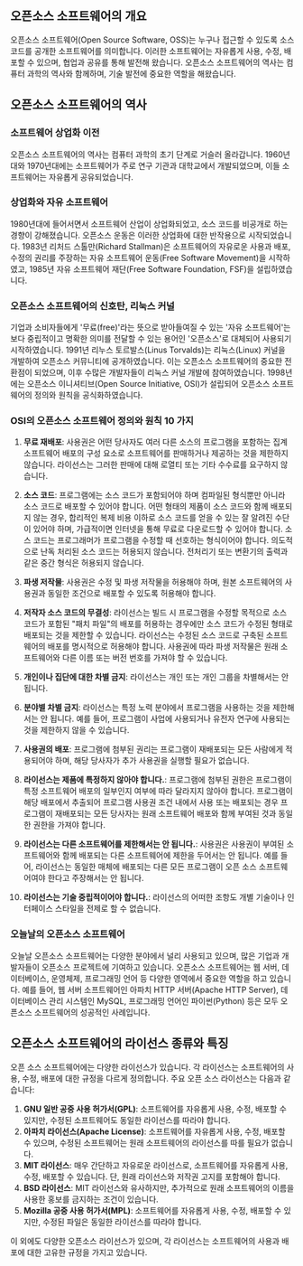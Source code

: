 ## 오픈소스 소프트웨어의 개요
오픈소스 소프트웨어(Open Source Software, OSS)는 누구나 접근할 수 있도록 소스 코드를 공개한 소프트웨어를 의미합니다. 이러한 소프트웨어는 자유롭게 사용, 수정, 배포할 수 있으며, 협업과 공유를 통해 발전해 왔습니다. 오픈소스 소프트웨어의 역사는 컴퓨터 과학의 역사와 함께하며, 기술 발전에 중요한 역할을 해왔습니다.

## 오픈소스 소프트웨어의 역사
### 소프트웨어 상업화 이전
오픈소스 소프트웨어의 역사는 컴퓨터 과학의 초기 단계로 거슬러 올라갑니다. 1960년대와 1970년대에는 소프트웨어가 주로 연구 기관과 대학교에서 개발되었으며, 이들 소프트웨어는 자유롭게 공유되었습니다.

### 상업화와 자유 소프트웨어
1980년대에 들어서면서 소프트웨어 산업이 상업화되었고, 소스 코드를 비공개로 하는 경향이 강해졌습니다. 오픈소스 운동은 이러한 상업화에 대한 반작용으로 시작되었습니다. 1983년 리처드 스톨만(Richard Stallman)은 소프트웨어의 자유로운 사용과 배포, 수정의 권리를 주장하는 자유 소프트웨어 운동(Free Software Movement)을 시작하였고, 1985년 자유 소프트웨어 재단(Free Software Foundation, FSF)을 설립하였습니다.

### 오픈소스 소프트웨어의 신호탄, 리눅스 커널
기업과 소비자들에게 '무료(free)'라는 뜻으로 받아들여질 수 있는 '자유 소프트웨어'는 보다 중립적이고 명확한 의미를 전달할 수 있는 용어인 '오픈소스'로 대체되어 사용되기 시작하였습니다. 1991년 리누스 토르발스(Linus Torvalds)는 리눅스(Linux) 커널을 개발하여 오픈소스 커뮤니티에 공개하였습니다. 이는 오픈소스 소프트웨어의 중요한 전환점이 되었으며, 이후 수많은 개발자들이 리눅스 커널 개발에 참여하였습니다. 1998년에는 오픈소스 이니셔티브(Open Source Initiative, OSI)가 설립되어 오픈소스 소프트웨어의 정의와 원칙을 공식화하였습니다.

### OSI의 오픈소스 소프트웨어 정의와 원칙 10 가지
1. **무료 재배포**: 사용권은 어떤 당사자도 여러 다른 소스의 프로그램을 포함하는 집계 소프트웨어 배포의 구성 요소로 소프트웨어를 판매하거나 제공하는 것을 제한하지 않습니다. 라이선스는 그러한 판매에 대해 로열티 또는 기타 수수료를 요구하지 않습니다.

2. **소스 코드**: 프로그램에는 소스 코드가 포함되어야 하며 컴파일된 형식뿐만 아니라 소스 코드로 배포할 수 있어야 합니다. 어떤 형태의 제품이 소스 코드와 함께 배포되지 않는 경우, 합리적인 복제 비용 이하로 소스 코드를 얻을 수 있는 잘 알려진 수단이 있어야 하며, 가급적이면 인터넷을 통해 무료로 다운로드할 수 있어야 합니다. 소스 코드는 프로그래머가 프로그램을 수정할 때 선호하는 형식이어야 합니다. 의도적으로 난독 처리된 소스 코드는 허용되지 않습니다. 전처리기 또는 변환기의 출력과 같은 중간 형식은 허용되지 않습니다.

3. **파생 저작물**: 사용권은 수정 및 파생 저작물을 허용해야 하며, 원본 소프트웨어의 사용권과 동일한 조건으로 배포할 수 있도록 허용해야 합니다.

4. **저작자 소스 코드의 무결성**: 라이선스는 빌드 시 프로그램을 수정할 목적으로 소스 코드가 포함된 "패치 파일"의 배포를 허용하는 경우에만 소스 코드가 수정된 형태로 배포되는 것을 제한할 수 있습니다. 라이선스는 수정된 소스 코드로 구축된 소프트웨어의 배포를 명시적으로 허용해야 합니다. 사용권에 따라 파생 저작물은 원래 소프트웨어와 다른 이름 또는 버전 번호를 가져야 할 수 있습니다.

5. **개인이나 집단에 대한 차별 금지**: 라이선스는 개인 또는 개인 그룹을 차별해서는 안 됩니다.

6. **분야별 차별 금지**: 라이선스는 특정 노력 분야에서 프로그램을 사용하는 것을 제한해서는 안 됩니다. 예를 들어, 프로그램이 사업에 사용되거나 유전자 연구에 사용되는 것을 제한하지 않을 수 있습니다.

7. **사용권의 배포**: 프로그램에 첨부된 권리는 프로그램이 재배포되는 모든 사람에게 적용되어야 하며, 해당 당사자가 추가 사용권을 실행할 필요가 없습니다.

8. **라이선스는 제품에 특정하지 않아야 합니다.**: 프로그램에 첨부된 권한은 프로그램이 특정 소프트웨어 배포의 일부인지 여부에 따라 달라지지 않아야 합니다. 프로그램이 해당 배포에서 추출되어 프로그램 사용권 조건 내에서 사용 또는 배포되는 경우 프로그램이 재배포되는 모든 당사자는 원래 소프트웨어 배포와 함께 부여된 것과 동일한 권한을 가져야 합니다.

9. **라이선스는 다른 소프트웨어를 제한해서는 안 됩니다.**: 사용권은 사용권이 부여된 소프트웨어와 함께 배포되는 다른 소프트웨어에 제한을 두어서는 안 됩니다. 예를 들어, 라이선스는 동일한 매체에 배포되는 다른 모든 프로그램이 오픈 소스 소프트웨어여야 한다고 주장해서는 안 됩니다.

10. **라이선스는 기술 중립적이어야 합니다.**: 라이선스의 어떠한 조항도 개별 기술이나 인터페이스 스타일을 전제로 할 수 없습니다.

### 오늘날의 오픈소스 소프트웨어
오늘날 오픈소스 소프트웨어는 다양한 분야에서 널리 사용되고 있으며, 많은 기업과 개발자들이 오픈소스 프로젝트에 기여하고 있습니다. 오픈소스 소프트웨어는 웹 서버, 데이터베이스, 운영체제, 프로그래밍 언어 등 다양한 영역에서 중요한 역할을 하고 있습니다. 예를 들어, 웹 서버 소프트웨어인 아파치 HTTP 서버(Apache HTTP Server), 데이터베이스 관리 시스템인 MySQL, 프로그래밍 언어인 파이썬(Python) 등은 모두 오픈소스 소프트웨어의 성공적인 사례입니다.

## 오픈소스 소프트웨어의 라이선스 종류와 특징
오픈 소스 소프트웨어에는 다양한 라이선스가 있습니다. 각 라이선스는 소프트웨어의 사용, 수정, 배포에 대한 규정을 다르게 정의합니다. 주요 오픈 소스 라이선스는 다음과 같습니다:

1. **GNU 일반 공중 사용 허가서(GPL)**: 소프트웨어를 자유롭게 사용, 수정, 배포할 수 있지만, 수정된 소프트웨어도 동일한 라이선스를 따라야 합니다.
2. **아파치 라이선스(Apache License)**: 소프트웨어를 자유롭게 사용, 수정, 배포할 수 있으며, 수정된 소프트웨어는 원래 소프트웨어의 라이선스를 따를 필요가 없습니다.
3. **MIT 라이선스**: 매우 간단하고 자유로운 라이선스로, 소프트웨어를 자유롭게 사용, 수정, 배포할 수 있습니다. 단, 원래 라이선스와 저작권 고지를 포함해야 합니다.
4. **BSD 라이선스**: MIT 라이선스와 유사하지만, 추가적으로 원래 소프트웨어의 이름을 사용한 홍보를 금지하는 조건이 있습니다.
5. **Mozilla 공중 사용 허가서(MPL)**: 소프트웨어를 자유롭게 사용, 수정, 배포할 수 있지만, 수정된 파일은 동일한 라이선스를 따라야 합니다.

이 외에도 다양한 오픈소스 라이선스가 있으며, 각 라이선스는 소프트웨어의 사용과 배포에 대한 고유한 규정을 가지고 있습니다.
